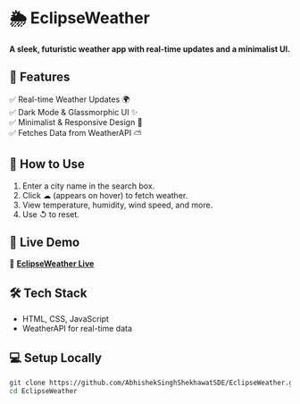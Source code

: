 # 🌦 EclipseWeather  
**A sleek, futuristic weather app with real-time updates and a minimalist UI.**  

## 🚀 Features  
✅ Real-time Weather Updates 🌍  
✅ Dark Mode & Glassmorphic UI ✨  
✅ Minimalist & Responsive Design 📱  
✅ Fetches Data from WeatherAPI ⛅  

## 📖 How to Use  
1. Enter a city name in the search box.  
2. Click ☁ (appears on hover) to fetch weather.  
3. View temperature, humidity, wind speed, and more.  
4. Use ↺ to reset.  

## 📡 Live Demo  
🔗 **[EclipseWeather Live](https://AbhishekSinghShekhawatSDE.github.io/EclipseWeather/)**  

## 🛠 Tech Stack  
- HTML, CSS, JavaScript  
- WeatherAPI for real-time data  

## 💻 Setup Locally  
```sh
git clone https://github.com/AbhishekSinghShekhawatSDE/EclipseWeather.git
cd EclipseWeather
